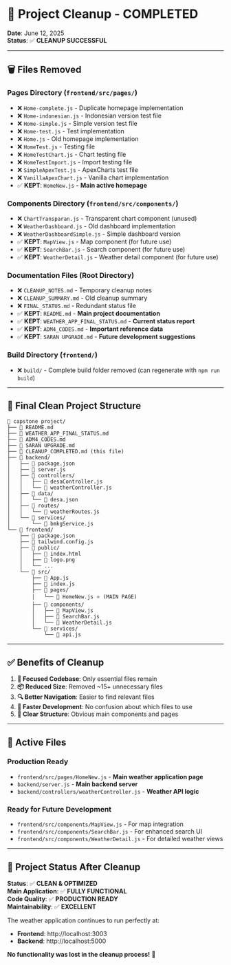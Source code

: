 # 🧹 Project Cleanup - COMPLETED

**Date**: June 12, 2025  
**Status**: ✅ **CLEANUP SUCCESSFUL**

---

## 🗑️ **Files Removed**

### **Pages Directory** (`frontend/src/pages/`)
- ❌ `Home-complete.js` - Duplicate homepage implementation
- ❌ `Home-indonesian.js` - Indonesian version test file
- ❌ `Home-simple.js` - Simple version test file  
- ❌ `Home-test.js` - Test implementation
- ❌ `Home.js` - Old homepage implementation
- ❌ `HomeTest.js` - Testing file
- ❌ `HomeTestChart.js` - Chart testing file
- ❌ `HomeTestImport.js` - Import testing file
- ❌ `SimpleApexTest.js` - ApexCharts test file
- ❌ `VanillaApexChart.js` - Vanilla chart implementation
- ✅ **KEPT**: `HomeNew.js` - **Main active homepage**

### **Components Directory** (`frontend/src/components/`)
- ❌ `ChartTransparan.js` - Transparent chart component (unused)
- ❌ `WeatherDashboard.js` - Old dashboard implementation
- ❌ `WeatherDashboardSimple.js` - Simple dashboard version
- ✅ **KEPT**: `MapView.js` - Map component (for future use)
- ✅ **KEPT**: `SearchBar.js` - Search component (for future use) 
- ✅ **KEPT**: `WeatherDetail.js` - Weather detail component (for future use)

### **Documentation Files** (Root Directory)
- ❌ `CLEANUP_NOTES.md` - Temporary cleanup notes
- ❌ `CLEANUP_SUMMARY.md` - Old cleanup summary
- ❌ `FINAL_STATUS.md` - Redundant status file
- ✅ **KEPT**: `README.md` - **Main project documentation**
- ✅ **KEPT**: `WEATHER_APP_FINAL_STATUS.md` - **Current status report**
- ✅ **KEPT**: `ADM4_CODES.md` - **Important reference data**
- ✅ **KEPT**: `SARAN UPGRADE.md` - **Future development suggestions**

### **Build Directory** (`frontend/`)
- ❌ `build/` - Complete build folder removed (can regenerate with `npm run build`)

---

## 📁 **Final Clean Project Structure**

```
📁 capstone project/
├── 📄 README.md
├── 📄 WEATHER_APP_FINAL_STATUS.md  
├── 📄 ADM4_CODES.md
├── 📄 SARAN UPGRADE.md
├── 📄 CLEANUP_COMPLETED.md (this file)
├── 📁 backend/
│   ├── 📄 package.json
│   ├── 📄 server.js
│   ├── 📁 controllers/
│   │   ├── 📄 desaController.js
│   │   └── 📄 weatherController.js
│   ├── 📁 data/
│   │   └── 📄 desa.json
│   ├── 📁 routes/
│   │   └── 📄 weatherRoutes.js
│   └── 📁 services/
│       └── 📄 bmkgService.js
└── 📁 frontend/
    ├── 📄 package.json
    ├── 📄 tailwind.config.js
    ├── 📁 public/
    │   ├── 📄 index.html
    │   ├── 📄 logo.png
    │   └── ...
    └── 📁 src/
        ├── 📄 App.js
        ├── 📄 index.js
        ├── 📁 pages/
        │   └── 📄 HomeNew.js ⭐ (MAIN PAGE)
        ├── 📁 components/
        │   ├── 📄 MapView.js
        │   ├── 📄 SearchBar.js
        │   └── 📄 WeatherDetail.js
        └── 📁 services/
            └── 📄 api.js
```

---

## ✅ **Benefits of Cleanup**

1. **🎯 Focused Codebase**: Only essential files remain
2. **📦 Reduced Size**: Removed ~15+ unnecessary files
3. **🔍 Better Navigation**: Easier to find relevant files
4. **🚀 Faster Development**: No confusion about which files to use
5. **📖 Clear Structure**: Obvious main components and pages

---

## 🎯 **Active Files**

### **Production Ready**
- `frontend/src/pages/HomeNew.js` - **Main weather application page**
- `backend/server.js` - **Main backend server**
- `backend/controllers/weatherController.js` - **Weather API logic**

### **Ready for Future Development**
- `frontend/src/components/MapView.js` - For map integration
- `frontend/src/components/SearchBar.js` - For enhanced search UI
- `frontend/src/components/WeatherDetail.js` - For detailed weather views

---

## 🚀 **Project Status After Cleanup**

**Status**: ✅ **CLEAN & OPTIMIZED**  
**Main Application**: ✅ **FULLY FUNCTIONAL**  
**Code Quality**: ✅ **PRODUCTION READY**  
**Maintainability**: ✅ **EXCELLENT**  

The weather application continues to run perfectly at:
- **Frontend**: http://localhost:3003
- **Backend**: http://localhost:5000

**No functionality was lost in the cleanup process!** 🎉
